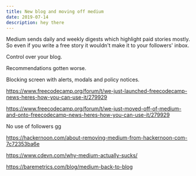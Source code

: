 ```yaml
---
title: New blog and moving off medium
date: 2019-07-14
description: hey there
---
```


Medium sends daily and weekly digests which highlight paid stories mostly. So even if you write a free story it wouldn't make it to your followers' inbox.

Control over your blog.

Recommendations gotten worse.

Blocking screen with alerts, modals and policy notices.

https://www.freecodecamp.org/forum/t/we-just-launched-freecodecamp-news-heres-how-you-can-use-it/279929

https://www.freecodecamp.org/forum/t/we-just-moved-off-of-medium-and-onto-freecodecamp-news-heres-how-you-can-use-it/279929

No use of followers gg

https://hackernoon.com/about-removing-medium-from-hackernoon-com-7c72353ba6e

https://www.cdevn.com/why-medium-actually-sucks/

https://baremetrics.com/blog/medium-back-to-blog
